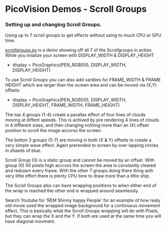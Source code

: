 # PicoVision Demos - Scroll Groups

### Setting up and changing Scroll Groups.

Using up to 7 scroll groups to get effects without using to much CPU or GPU time.

[scrollgroups.py](micropython/scrollgroups.py) is a demo showing off all 7 of the Scrollgroups in action.
While you iniialize your screen with DISPLAY_WIDTH & DISPLAY_HEIGHT 
- display = PicoGraphics(PEN_RGB555, DISPLAY_WIDTH, DISPLAY_HEIGHT)

To use Scroll Groups you can also add varibles for FRAME_WIDTH & FRAME HEIGHT which are larger than the screen area and can be moved via (X,Y) offsets.
- display = PicoGraphics(PEN_RGB555, DISPLAY_WIDTH, DISPLAY_HEIGHT, FRAME_WIDTH, FRAME_HEIGHT)

The top 4 groups (1-4) create a parallax effect of four lines of clouds moving at diffent speeds.
This is achived by pre rendering 4 lines of clouds in 4 different sizes, and then changing nothing more than an (X) offset position to scroll the image accorss the screen. 

The botton 3 groups (5-7) are moving in both (X & Y) offsets to create a very simple wave effect.
Again prerended to screen by over lapping circles in shaeds of blue.

Scroll Group (0) is a static group and cannot be moved by an offset.
With group (0)  50 pixels high accross the screen the area is constantly cleared and redrawn every frame.
With the other 7 groups doing there thing with very little effort there is plenty CPU time to draw more than a little ship.

The Scroll Groups also can have wrapping positions to when either end of the wrap is reached the other end is wrapped around seamlessly.

Search Youtube for 'REM Shinny happy People' for an example of how realy old movie used the wrapped image background for a continuous movement effect.
This is basically what the Scroll Groups wrapping will do with Pixels, but they can wrap the X and the Y. 
If both are used at the same time you will have diagonal movment.



